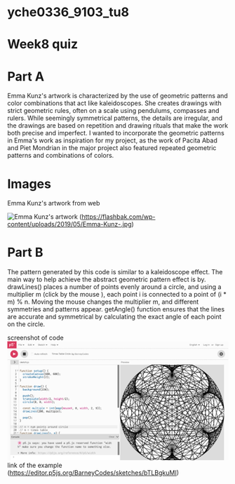 # yche0336_9103_tu8
# Week8 quiz

# Part A

Emma Kunz's artwork is characterized by the use of geometric patterns and color combinations that act like kaleidoscopes. She creates drawings with strict geometric rules, often on a scale using pendulums, compasses and rulers. While seemingly symmetrical patterns, the details are irregular, and the drawings are based on repetition and drawing rituals that make the work both precise and imperfect. I wanted to incorporate the geometric patterns in Emma's work as inspiration for my project, as the work of Pacita Abad and Piet Mondrian in the major project also featured repeated geometric patterns and combinations of colors.


# Images
Emma Kunz's artwork 
from web

![Emma Kunz's artwork ](https://i.pinimg.com/originals/b2/c4/28/b2c428d13256d268e253c0ef1585fbed.jpg)
(https://flashbak.com/wp-content/uploads/2019/05/Emma-Kunz-.jpg)


# Part B

The pattern generated by this code is similar to a kaleidoscope effect. The main way to help achieve the abstract geometric pattern effect is by. drawLines() places a number of points evenly around a circle, and using a multiplier m (click by the mouse ), each point i is connected to a point of (i * m) % n. Moving the mouse changes the multiplier m, and different symmetries and patterns appear. getAngle() function ensures that the lines are accurate and symmetrical by calculating the exact angle of each point on the circle.

screenshot of code
![alt text](<images/Screenshot 2024-05-01 at 12.03.37.png>)
link of the example
(https://editor.p5js.org/BarneyCodes/sketches/bTLBgkuMI)
